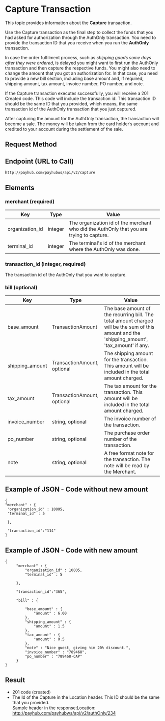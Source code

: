# Capture Transaction
This topic provides information about the **Capture** transaction.

Use the Capture transaction as the final step to collect the funds that you had asked for authorization through the AuthOnly transaction. You need to provide the transaction ID that you receive when you run the **AuthOnly** transaction.

In case the order fulfilment process, such as *shipping goods some days after they were ordered*, is delayed you might want to first run the AuthOnly transaction and then capture the respective funds. You might also need to change the amount that you got an authorization for. In that case, you need to provide a new bill section, including base amount and, if required, shipping amount, tax amount, invoice number, PO number, and note.

If the Capture transaction executes successfully, you will receive a 201 Created code. This code will include the transaction id. This transaction ID should be the same ID that you provided, which means, the same transaction id of the AuthOnly transaction that you just captured.

After capturing the amount for the AuthOnly transaction, the transaction will become a sale. The money will be taken from the card holder’s account and credited to your account during the settlement of the sale.

## Request Method

## Endpoint (URL to Call)
`http://payhub.com/payhubws/api/v2/capture`

## Elements

### merchant (required)
Key | Type | Value
--- | ---- | -----
organization_id | integer | The organization id of the merchant who did the AuthOnly that you are trying to capture.
terminal_id | integer | The terminal's id of the merchant where the AuthOnly was done.

### transaction_id (integer, required)
The transaction id of the AuthOnly that you want to capture.

### bill (optional)
Key | Type | Value
--- | ---- | -----
base_amount | TransactionAmount | The base amount of the recurring bill. The total amount charged will be the sum of this amount and the 'shipping_amount', 'tax_amount' if any.
shipping_amount | TransactionAmount, optional | The shipping amount for the transaction. This amount will be included in the total amount charged.
tax_amount | TransactionAmount, optional | The tax amount for the transaction. This amount will be included in the total amount charged.
invoice_number | string, optional | The invoice number of the transaction.
po_number | string, optional | The purchase order number of the transaction.
note | string, optional | A free format note for the transaction. The note will be read by the Merchant.

## Example of JSON - Code without new amount
```
{
"merchant" : {
 "organization_id" : 10005,
 "terminal_id" : 5

 },

 "transaction_id":"114"
}
```
## Example of JSON - Code with new amount
```
{
     "merchant" : {
         "organization_id" : 10005,
         "terminal_id" : 5

     },

     "transaction_id":"365",

     "bill" : {

         "base_amount" : {
             "amount" : 6.00
         },
         "shipping_amount" : {
             "amount" : 1.5
         },
         "tax_amount" : {
             "amount" : 0.5
         },
         "note" : "Nice guest, giving him 20% discount.",
         "invoice_number" : "789468",
         "po_number" : "789468-CAP"
     }
}
```

## Result
* 201 code (created)
* The Id of the Capture in the Location header. This ID should be the same that you provided. <br>Sample header in the response:Location: http://payhub.com/payhubws/api/v2/authOnly/234
